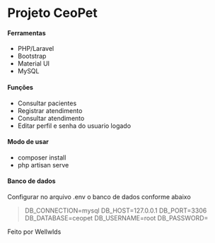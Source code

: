# Projeto CeoPet

#### Ferramentas
- PHP/Laravel
- Bootstrap
- Material UI
- MySQL

#### Funções
- Consultar pacientes
- Registrar atendimento
- Consultar atendimento
- Editar perfil e senha do usuario logado

#### Modo de usar
- composer install
- php artisan serve

#### Banco de dados
Configurar no arquivo .env o banco de dados conforme abaixo
 
 
>DB_CONNECTION=mysql
>DB_HOST=127.0.0.1
>DB_PORT=3306
>DB_DATABASE=ceopet
>DB_USERNAME=root
>DB_PASSWORD=

Feito por Wellwlds
